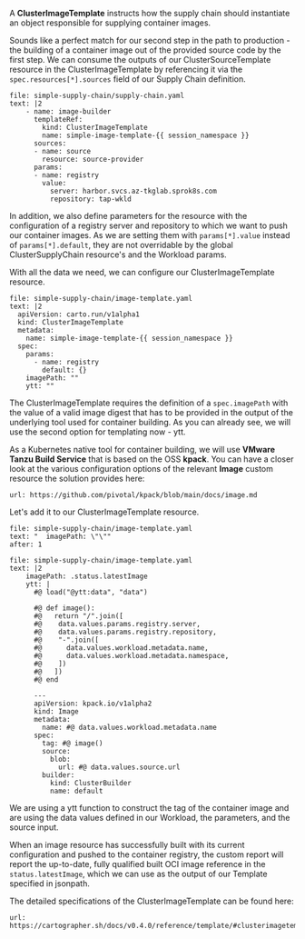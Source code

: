 A **ClusterImageTemplate** instructs how the supply chain should instantiate an object responsible for supplying container images.

Sounds like a perfect match for our second step in the path to production - the building of a container image out of the provided source code by the first step. 
We can consume the outputs of our ClusterSourceTemplate resource in the ClusterImageTemplate by referencing it via the `spec.resources[*].sources` field of our Supply Chain definition. 
```editor:append-lines-to-file
file: simple-supply-chain/supply-chain.yaml
text: |2
    - name: image-builder
      templateRef:
        kind: ClusterImageTemplate
        name: simple-image-template-{{ session_namespace }}
      sources:
      - name: source
        resource: source-provider
      params:
      - name: registry
        value:
          server: harbor.svcs.az-tkglab.sprok8s.com
          repository: tap-wkld
```
In addition, we also define parameters for the resource with the configuration of a registry server and repository to which we want to push our container images. As we are setting them with `params[*].value` instead of `params[*].default`, they are not overridable by the global ClusterSupplyChain resource's and the Workload params. 

With all the data we need, we can configure our ClusterImageTemplate resource.
```editor:append-lines-to-file
file: simple-supply-chain/image-template.yaml
text: |2
  apiVersion: carto.run/v1alpha1
  kind: ClusterImageTemplate
  metadata:
    name: simple-image-template-{{ session_namespace }}
  spec:
    params:
      - name: registry
        default: {}
    imagePath: ""
    ytt: ""
```
The ClusterImageTemplate requires the definition of a `spec.imagePath` with the value of a valid image digest that has to be provided in the output of the underlying tool used for container building.
As you can already see, we will use the second option for templating now - ytt.

As a Kubernetes native tool for container building, we will use **VMware Tanzu Build Service** that is based on the OSS **kpack**.
You can have a closer look at the various configuration options of the relevant **Image** custom resource the solution provides here:
```dashboard:open-url
url: https://github.com/pivotal/kpack/blob/main/docs/image.md
```

Let's add it to our ClusterImageTemplate resource.
```editor:select-matching-text
file: simple-supply-chain/image-template.yaml
text: "  imagePath: \"\""
after: 1
```
```editor:replace-text-selection
file: simple-supply-chain/image-template.yaml
text: |2
    imagePath: .status.latestImage
    ytt: |
      #@ load("@ytt:data", "data")

      #@ def image():
      #@   return "/".join([
      #@    data.values.params.registry.server,
      #@    data.values.params.registry.repository,
      #@    "-".join([
      #@      data.values.workload.metadata.name,
      #@      data.values.workload.metadata.namespace,
      #@    ])
      #@   ])
      #@ end

      ---
      apiVersion: kpack.io/v1alpha2
      kind: Image
      metadata:
        name: #@ data.values.workload.metadata.name
      spec:
        tag: #@ image()
        source:
          blob:
            url: #@ data.values.source.url
        builder:
          kind: ClusterBuilder
          name: default

```
We are using a ytt function to construct the tag of the container image and are using the data values defined in our Workload, the parameters, and the source input.

When an image resource has successfully built with its current configuration and pushed to the container registry, the custom report will report the up-to-date, fully qualified built OCI image reference in the `status.latestImage`, which we can use as the output of our Template specified in jsonpath.

The detailed specifications of the ClusterImageTemplate can be found here: 
```dashboard:open-url
url: https://cartographer.sh/docs/v0.4.0/reference/template/#clusterimagetemplate
```